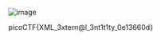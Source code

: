 ![image](https://github.com/user-attachments/assets/10a369fd-bff1-4016-847a-c38e0cca529c)

picoCTF{XML_3xtern@l_3nt1t1ty_0e13660d}
